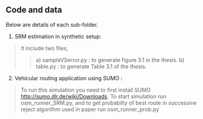 ## Code and data

Below are details of each sub-folder.

1) SRM estimation in synthetic setup: 

> It include two files,
>> a) sampleVSerror.py : to generate figure 3.1 in the thesis.
>> b) table.py : to generate Table 3.1 of the thesis.

2) Vehicular routing application using SUMO : 

>To run this simulation you need to first install SUMO http://sumo.dlr.de/wiki/Downloads. To start simulation run osm_runner_SRM.py, and to get probabilty of best route in successive reject algorithm used in paper run osm_runner_prob.py
